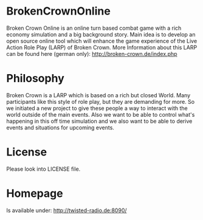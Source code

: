 BrokenCrownOnline
=================

Broken Crown Online is an online turn based combat game with a rich economy simulation and a big background story.
Main idea is to develop an open source online tool which will enhance the game experience of the Live Action Role Play (LARP) of Broken Crown.
More Information about this LARP can be found here (german only): http://broken-crown.de/index.php

Philosophy
==========

Broken Crown is a LARP which is based on a rich but closed World. Many participants like this style of role play, but they are demanding for more.
So we initiated a new project to give these people a way to interact with the world outside of the main events.
Also we want to be able to control what's happening in this off time simulation and we also want to be able to derive events and situations for upcoming events.

License
=======

Please look into LICENSE file.

Homepage
========

Is available under: http://twisted-radio.de:8090/